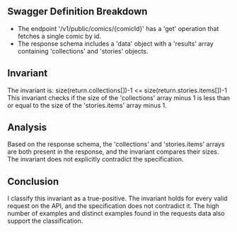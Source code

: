 ## Swagger Definition Breakdown
- The endpoint '/v1/public/comics/{comicId}' has a 'get' operation that fetches a single comic by id.
- The response schema includes a 'data' object with a 'results' array containing 'collections' and 'stories' objects.

## Invariant
The invariant is: size(return.collections[])-1 <= size(return.stories.items[])-1
This invariant checks if the size of the 'collections' array minus 1 is less than or equal to the size of the 'stories.items' array minus 1.

## Analysis
Based on the response schema, the 'collections' and 'stories.items' arrays are both present in the response, and the invariant compares their sizes. The invariant does not explicitly contradict the specification.

## Conclusion
I classify this invariant as a true-positive. The invariant holds for every valid request on the API, and the specification does not contradict it. The high number of examples and distinct examples found in the requests data also support the classification.
